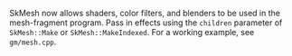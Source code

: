 SkMesh now allows shaders, color filters, and blenders to be used in the mesh-fragment program.
Pass in effects using the `children` parameter of `SkMesh::Make` or `SkMesh::MakeIndexed`.
For a working example, see `gm/mesh.cpp`.
